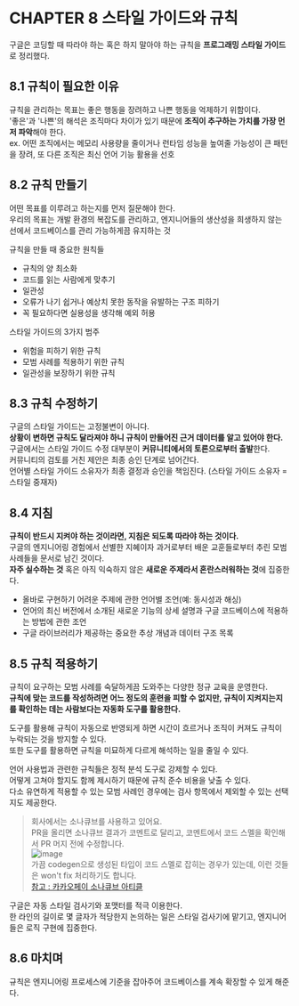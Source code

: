 # CHAPTER 8 스타일 가이드와 규칙

구글은 코딩할 때 따라야 하는 혹은 하지 말아야 하는 규칙을 **프로그래밍 스타일 가이드**로 정리했다.

## 8.1 규칙이 필요한 이유

규칙을 관리하는 목표는 좋은 행동을 장려하고 나쁜 행동을 억제하기 위함이다.  
'좋은'과 '나쁜'의 해석은 조직마다 차이가 있기 때문에 **조직이 추구하는 가치를 가장 먼저 파악**해야 한다.  
ex. 어떤 조직에서는 메모리 사용량을 줄이거나 런타임 성능을 높여줄 가능성이 큰 패턴을 장려, 또 다른 조직은 최신 언어 기능 활용을 선호

## 8.2 규칙 만들기

어떤 목표를 이루려고 하는지를 먼저 질문해야 한다.  
우리의 목표는 개발 환경의 복잡도를 관리하고, 엔지니어들의 생산성을 희생하지 않는 선에서 코드베이스를 관리 가능하게끔 유지하는 것

규칙을 만들 때 중요한 원칙들  
- 규칙의 양 최소화
- 코드를 읽는 사람에게 맞추기
- 일관성
- 오류가 나기 쉽거나 예상치 못한 동작을 유발하는 구조 피하기
- 꼭 필요하다면 실용성을 생각해 예외 허용

스타일 가이드의 3가지 범주
- 위험을 피하기 위한 규칙
- 모범 사례를 적용하기 위한 규칙
- 일관성을 보장하기 위한 규칙

## 8.3 규칙 수정하기

구글의 스타일 가이드는 고정불변이 아니다.  
**상황이 변하면 규칙도 달라져야 하니 규칙이 만들어진 근거 데이터를 알고 있어야 한다.**  
구글에서는 스타일 가이드 수정 대부분이 **커뮤니티에서의 토론으로부터 출발**한다.  
커뮤니티의 검토를 거친 제안은 최종 승인 단계로 넘어간다.  
언어별 스타일 가이드 소유자가 최종 결정과 승인을 책임진다. (스타일 가이드 소유자 = 스타일 중재자)

## 8.4 지침

**규칙이 반드시 지켜야 하는 것이라면, 지침은 되도록 따라야 하는 것이다.**  
구글의 엔지니어링 경험에서 선별한 지혜이자 과거로부터 배운 교훈들로부터 추린 모범 사례들을 문서로 남긴 것이다.  
**자주 실수하는 것** 혹은 아직 익숙하지 않은 **새로운 주제라서 혼란스러워하는 것**에 집중한다.  

- 올바로 구현하기 어려운 주제에 관한 언어별 조언(예: 동시성과 해싱)
- 언어의 최신 버전에서 소개된 새로운 기능의 상세 설명과 구글 코드베이스에 적용하는 방법에 관한 조언
- 구글 라이브러리가 제공하는 중요한 추상 개념과 데이터 구조 목록

## 8.5 규칙 적용하기

규칙이 요구하는 모범 사례를 숙달하게끔 도와주는 다양한 정규 교육을 운영한다.  
**규칙에 맞는 코드를 작성하려면 어느 정도의 훈련을 피할 수 없지만, 규칙이 지켜지는지를 확인하는 데는 사람보다는 자동화 도구를 활용한다.**  

도구를 활용해 규칙이 자동으로 반영되게 하면 시간이 흐르거나 조직이 커져도 규칙이 누락되는 것을 방지할 수 있다.  
또한 도구를 활용하면 규칙을 미묘하게 다르게 해석하는 일을 줄일 수 있다.

언어 사용법과 관련한 규칙들은 정적 분석 도구로 강제할 수 있다.  
어떻게 고쳐야 할지도 함께 제시하기 때문에 규칙 준수 비용을 낮출 수 있다.  
다소 유연하게 적용할 수 있는 모범 사례인 경우에는 검사 항목에서 제외할 수 있는 선택지도 제공한다.

> 회사에서는 소나큐브를 사용하고 있어요.  
> PR을 올리면 소나큐브 결과가 코멘트로 달리고, 코멘트에서 코드 스멜을 확인해서 PR 머지 전에 수정합니다.  
> ![image](https://github.com/user-attachments/assets/338db522-137d-4cf4-9180-53df738918bd)  
> 가끔 codegen으로 생성된 타입이 코드 스멜로 잡히는 경우가 있는데, 이런 것들은 won't fix 처리하기도 합니다.  
> [참고 : 카카오페이 소나큐브 아티클](https://tech.kakaopay.com/post/devsecops_sonarqube)

구글은 자동 스타일 검사기와 포맷터를 적극 이용한다.  
한 라인의 길이로 몇 글자가 적당한지 논의하는 일은 스타일 검사기에 맡기고, 엔지니어들은 로직 구현에 집중한다.  

## 8.6 마치며

규칙은 엔지니어링 프로세스에 기준을 잡아주어 코드베이스를 계속 확장할 수 있게 해준다.
